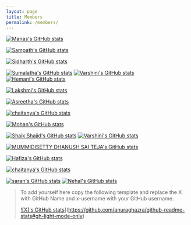 ```yaml
---
layout: page
title: Members
permalink: /members/
---
```


[![Manas's GitHub stats](https://github-readme-stats.vercel.app/api?username=manasmalla&show_icons=true&border_radius=16&theme=default#gh-light-mode-only)](https://github.com/anuraghazra/github-readme-stats#gh-light-mode-only)

[![Sampath's GitHub stats](https://github-readme-stats.vercel.app/api?username=sampathbalivada&show_icons=true&border_radius=16&theme=default#gh-light-mode-only)](https://github.com/anuraghazra/github-readme-stats#gh-light-mode-only)

[![Sidharth's GitHub stats](https://github-readme-stats.vercel.app/api?username=psidh&show_icons=true&border_radius=16&theme=default#gh-light-mode-only)](https://github.com/anuraghazra/github-readme-stats#gh-light-mode-only)


[![Sumalatha's GitHub stats](https://github-readme-stats.vercel.app/api?username=SumaLatha2023&show_icons=true&border_radius=16&theme=default#gh-light-mode-only)](https://github.com/anuraghazra/github-readme-stats#gh-light-mode-only)
[![Varshini's GitHub stats](https://github-readme-stats.vercel.app/api?username=varshinisreenivas&show_icons=true&border_radius=16&theme=default#gh-light-mode-only)](https://github.com/anuraghazra/github-readme-stats#gh-light-mode-only)
 [![Hemani's GitHub stats](https://github-readme-stats.vercel.app/api?username=hemani2425&show_icons=true&border_radius=16&theme=default#gh-light-mode-only)](https://github.com/anuraghazra/github-readme-stats#gh-light-mode-only)


[![Lakshmi's GitHub stats](https://github-readme-stats.vercel.app/api?username=lakshmikoyilada&show_icons=true&border_radius=16&theme=default#gh-light-mode-only)](https://github.com/anuraghazra/github-readme-stats#gh-light-mode-only)

[![Asreetha's GitHub stats](https://github-readme-stats.vercel.app/api?username=Asreetha98&show_icons=true&border_radius=16&theme=default#gh-light-mode-only)](https://github.com/anuraghazra/github-readme-stats#gh-light-mode-only)

[![chaitanya's GitHub stats](https://github-readme-stats.vercel.app/api?username=Chaitanyakilari&show_icons=true&border_radius=16&theme=default#gh-light-mode-only)](https://github.com/anuraghazra/github-readme-stats#gh-light-mode-only)

[![Mohan's GitHub stats](https://github-readme-stats.vercel.app/api?username=vmss2009&show_icons=true&border_radius=16&theme=default#gh-light-mode-only)](https://github.com/anuraghazra/github-readme-stats#gh-light-mode-only)

[![Shaik Shajid's GitHub stats](https://github-readme-stats.vercel.app/api?username=shaik-shajid&show_icons=true&border_radius=16&theme=default#gh-light-mode-only)](https://github.com/anuraghazra/github-readme-stats#gh-light-mode-only)
[![Varshini's GitHub stats](https://github-readme-stats.vercel.app/api?username=varshinisreenivas&show_icons=true&border_radius=16&theme=default#gh-light-mode-only)](https://github.com/anuraghazra/github-readme-stats#gh-light-mode-only)


[![MUMMIDISETTY DHANUSH SAI TEJA's GitHub stats](https://github-readme-stats.vercel.app/api?username=MUMMIDISETTYDHANUSHSAITEJA&show_icons=true&border_radius=16&theme=default#gh-light-mode-only)](https://github.com/anuraghazra/github-readme-stats#gh-light-mode-only)

[![Hafiza's GitHub stats](https://github-readme-stats.vercel.app/api?username=ShaikHafiza&show_icons=true&border_radius=16&theme=default#gh-light-mode-only)](https://github.com/anuraghazra/github-readme-stats#gh-light-mode-only)

[![chaitanya's GitHub stats](https://github-readme-stats.vercel.app/api?username=Chaitanyakilari&show_icons=true&border_radius=16&theme=default#gh-light-mode-only)](https://github.com/anuraghazra/github-readme-stats#gh-light-mode-only)

[![saran's GitHub stats](https://github-readme-stats.vercel.app/api?username=saran-github232&show_icons=true&border_radius=16&theme=default#gh-light-mode-only)](https://github.com/anuraghazra/github-readme-stats#gh-light-mode-only)
[![Nehal's GitHub stats](https://github-readme-stats.vercel.app/api?username=nehal-5&show_icons=true&border_radius=16&theme=default#gh-light-mode-only)](https://github.com/anuraghazra/github-readme-stats#gh-light-mode-only)

> To add yourself here copy the following template and replace the X with GitHub Name and x-username with your GitHub username.
>
> [![X]'s GitHub stats](https://github-readme-stats.vercel.app/api?username=chaitanya&show_icons=true&border_radius=16&theme=default#gh-light-mode-only)](https://github.com/anuraghazra/github-readme-stats#gh-light-mode-only)
